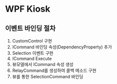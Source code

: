 # WPF Kiosk
## 이벤트 바인딩 절차
1. CustomControl 구현
2. ICommand 바인딩 속성(DependencyProperty) 추가
3. Selection 이벤트 구현
4. ICommand Execute
5. 뷰모델에서 ICommand 속성 생성
6. RelayCommand를 생성하여 콜백 메소드 구현
7. 뷰를 통한 SelectionCommand 바인딩